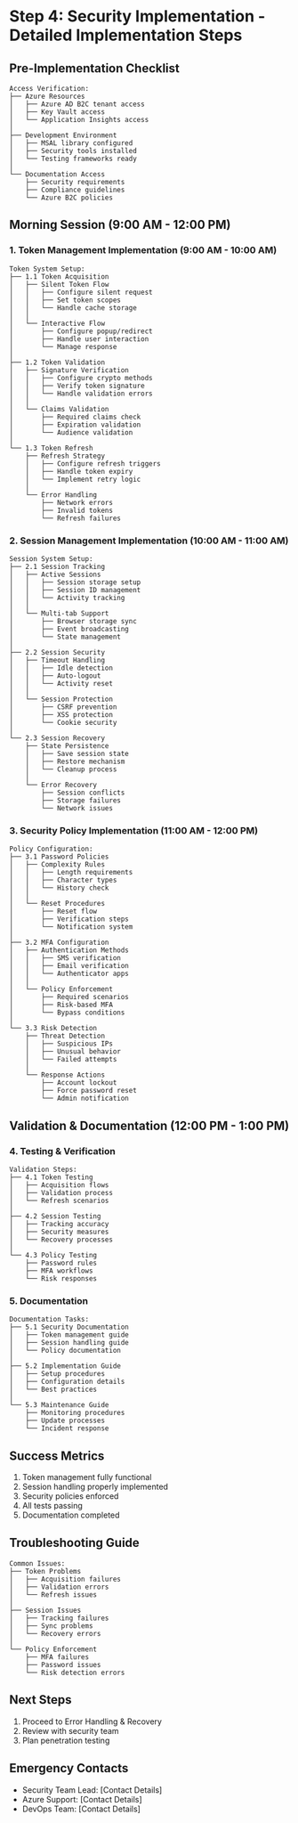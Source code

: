 # Step 4: Security Implementation - Detailed Implementation Steps

## Pre-Implementation Checklist
```
Access Verification:
├── Azure Resources
│   ├── Azure AD B2C tenant access
│   ├── Key Vault access
│   └── Application Insights access
│
├── Development Environment
│   ├── MSAL library configured
│   ├── Security tools installed
│   └── Testing frameworks ready
│
└── Documentation Access
    ├── Security requirements
    ├── Compliance guidelines
    └── Azure B2C policies
```

## Morning Session (9:00 AM - 12:00 PM)

### 1. Token Management Implementation (9:00 AM - 10:00 AM)
```
Token System Setup:
├── 1.1 Token Acquisition
│   ├── Silent Token Flow
│   │   ├── Configure silent request
│   │   ├── Set token scopes
│   │   └── Handle cache storage
│   │
│   └── Interactive Flow
│       ├── Configure popup/redirect
│       ├── Handle user interaction
│       └── Manage response
│
├── 1.2 Token Validation
│   ├── Signature Verification
│   │   ├── Configure crypto methods
│   │   ├── Verify token signature
│   │   └── Handle validation errors
│   │
│   └── Claims Validation
│       ├── Required claims check
│       ├── Expiration validation
│       └── Audience validation
│
└── 1.3 Token Refresh
    ├── Refresh Strategy
    │   ├── Configure refresh triggers
    │   ├── Handle token expiry
    │   └── Implement retry logic
    │
    └── Error Handling
        ├── Network errors
        ├── Invalid tokens
        └── Refresh failures
```

### 2. Session Management Implementation (10:00 AM - 11:00 AM)
```
Session System Setup:
├── 2.1 Session Tracking
│   ├── Active Sessions
│   │   ├── Session storage setup
│   │   ├── Session ID management
│   │   └── Activity tracking
│   │
│   └── Multi-tab Support
│       ├── Browser storage sync
│       ├── Event broadcasting
│       └── State management
│
├── 2.2 Session Security
│   ├── Timeout Handling
│   │   ├── Idle detection
│   │   ├── Auto-logout
│   │   └── Activity reset
│   │
│   └── Session Protection
│       ├── CSRF prevention
│       ├── XSS protection
│       └── Cookie security
│
└── 2.3 Session Recovery
    ├── State Persistence
    │   ├── Save session state
    │   ├── Restore mechanism
    │   └── Cleanup process
    │
    └── Error Recovery
        ├── Session conflicts
        ├── Storage failures
        └── Network issues
```

### 3. Security Policy Implementation (11:00 AM - 12:00 PM)
```
Policy Configuration:
├── 3.1 Password Policies
│   ├── Complexity Rules
│   │   ├── Length requirements
│   │   ├── Character types
│   │   └── History check
│   │
│   └── Reset Procedures
│       ├── Reset flow
│       ├── Verification steps
│       └── Notification system
│
├── 3.2 MFA Configuration
│   ├── Authentication Methods
│   │   ├── SMS verification
│   │   ├── Email verification
│   │   └── Authenticator apps
│   │
│   └── Policy Enforcement
│       ├── Required scenarios
│       ├── Risk-based MFA
│       └── Bypass conditions
│
└── 3.3 Risk Detection
    ├── Threat Detection
    │   ├── Suspicious IPs
    │   ├── Unusual behavior
    │   └── Failed attempts
    │
    └── Response Actions
        ├── Account lockout
        ├── Force password reset
        └── Admin notification
```

## Validation & Documentation (12:00 PM - 1:00 PM)

### 4. Testing & Verification
```
Validation Steps:
├── 4.1 Token Testing
│   ├── Acquisition flows
│   ├── Validation process
│   └── Refresh scenarios
│
├── 4.2 Session Testing
│   ├── Tracking accuracy
│   ├── Security measures
│   └── Recovery processes
│
└── 4.3 Policy Testing
    ├── Password rules
    ├── MFA workflows
    └── Risk responses
```

### 5. Documentation
```
Documentation Tasks:
├── 5.1 Security Documentation
│   ├── Token management guide
│   ├── Session handling guide
│   └── Policy documentation
│
├── 5.2 Implementation Guide
│   ├── Setup procedures
│   ├── Configuration details
│   └── Best practices
│
└── 5.3 Maintenance Guide
    ├── Monitoring procedures
    ├── Update processes
    └── Incident response
```

## Success Metrics
1. Token management fully functional
2. Session handling properly implemented
3. Security policies enforced
4. All tests passing
5. Documentation completed

## Troubleshooting Guide
```
Common Issues:
├── Token Problems
│   ├── Acquisition failures
│   ├── Validation errors
│   └── Refresh issues
│
├── Session Issues
│   ├── Tracking failures
│   ├── Sync problems
│   └── Recovery errors
│
└── Policy Enforcement
    ├── MFA failures
    ├── Password issues
    └── Risk detection errors
```

## Next Steps
1. Proceed to Error Handling & Recovery
2. Review with security team
3. Plan penetration testing

## Emergency Contacts
- Security Team Lead: [Contact Details]
- Azure Support: [Contact Details]
- DevOps Team: [Contact Details] 